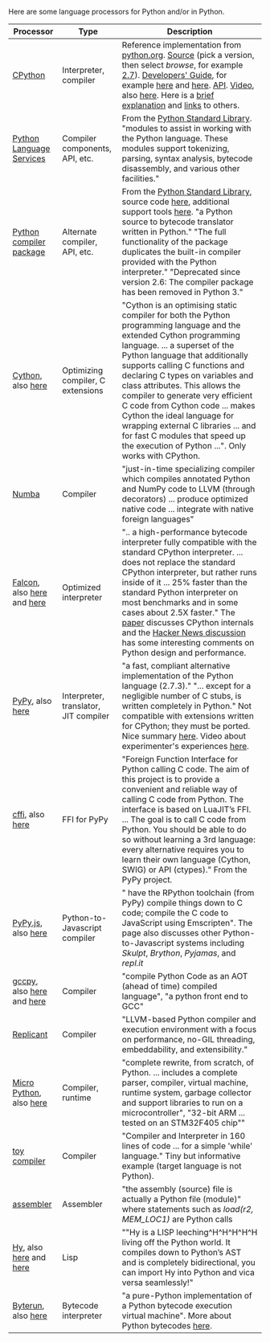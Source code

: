 
Here are some language processors for Python and/or in Python.

| Processor | Type | Description |
| --------- | ---- | ----------- |
| [CPython](http://docs.python.org/devguide/index.html) | Interpreter, compiler | Reference implementation from [python.org](http://www.python.org/).  [Source](http://hg.python.org/cpython/branches) (pick a version, then select *browse*, for example [2.7](http://hg.python.org/cpython/file/c163e5011bd3)).  [Developers' Guide](http://docs.python.org/devguide/index.html), for example [here](http://docs.python.org/devguide/setup.html#directory-structure) and [here](http://docs.python.org/devguide/compiler.html).  [API](http://docs.python.org/2.7/c-api/index.html).  [Video](http://pyvideo.org/video/635/stepping-through-cpython), also [here](http://pyvideo.org/video/1777/all-singing-all-dancing-python-bytecode).  Here is a [brief explanation](http://stackoverflow.com/questions/3299648/python-compilation-interpretation-process?rq=1) and [links](http://stackoverflow.com/questions/5216634/a-good-book-article-about-python-interpreter?lq=1) to others. |
| [Python Language Services](http://docs.python.org/2/library/language.html) | Compiler components, API, etc. | From the [Python Standard Library](http://docs.python.org/2/library/index.html).  "modules to assist in working with the Python language. These modules support tokenizing, parsing, syntax analysis, bytecode disassembly, and various other facilities." |
| [ Python compiler package](http://docs.python.org/2/library/compiler.html) | Alternate compiler, API, etc. | From the [Python Standard Library](http://docs.python.org/2/library/index.html), source code [here](http://hg.python.org/cpython/file/3edf679917ba/Lib/compiler), additional support tools [here](https://github.com/cloudmeter/python/tree/master/Tools/compiler).  "a Python source to bytecode translator written in Python." "The full functionality of the package duplicates the built-in compiler provided with the Python interpreter." "Deprecated since version 2.6: The compiler package has been removed in Python 3." |
| [Cython](http://cython.org/), also [here](https://news.ycombinator.com/item?id=6114334) | Optimizing compiler, C extensions | "Cython is an optimising static compiler for both the Python programming language and the extended Cython programming language. ... a superset of the Python language that additionally supports calling C functions and declaring C types on variables and class attributes. This allows the compiler to generate very efficient C code from Cython code ... makes Cython the ideal language for wrapping external C libraries ... and for fast C modules that speed up the execution of Python ...".  Only works with CPython.  |
|[Numba](http://numba.pydata.org/) | Compiler | "just-in-time specializing compiler which compiles annotated Python and NumPy code to LLVM (through decorators) ... produce optimized native code ... integrate with native foreign languages" |
| [Falcon](http://www.phi-node.com/2013/06/how-fast-can-we-make-interpreted-python.html), also [here](http://arxiv.org/abs/1306.6047) and [here](https://github.com/rjpower/falcon) | Optimized interpreter | ".. a high-performance bytecode interpreter fully compatible with the standard CPython interpreter. ... does not replace the standard CPython interpreter, but rather runs inside of it ... 25% faster than the standard Python interpreter on most benchmarks and in some cases about 2.5X faster."  The [paper](http://arxiv.org/abs/1306.6047) discusses CPython internals and the [Hacker News discussion](https://news.ycombinator.com/item?id=5943258) has some interesting comments on Python design and performance. |
| [PyPy](http://pypy.org/), also [here](http://www.aosabook.org/en/pypy.html)  | Interpreter, translator, JIT compiler | "a fast, compliant alternative implementation of the Python language (2.7.3)." "... except for a negligible number of C stubs, is written completely in Python."  Not compatible with extensions written for CPython; they must be ported. Nice summary [here](https://news.ycombinator.com/item?id=6708867).  Video about experimenter's experiences [here](http://www.youtube.com/watch?v=l_HBRhcgeuQ). |
| [cffi](http://cffi.readthedocs.org/en/latest/index.html), also [here](http://morepypy.blogspot.com/2012/08/cffi-release-03.html) | FFI for PyPy | "Foreign Function Interface for Python calling C code. The aim of this project is to provide a convenient and reliable way of calling C code from Python. The interface is based on LuaJIT’s FFI. ... The goal is to call C code from Python. You should be able to do so without learning a 3rd language: every alternative requires you to learn their own language (Cython, SWIG) or API (ctypes)."  From the PyPy project. |
| [PyPy.js](http://www.rfk.id.au/blog/entry/pypy-js-first-steps/), also [here](https://news.ycombinator.com/item?id=6090041) | Python-to-Javascript compiler | " have the RPython toolchain (from PyPy) compile things down to C code; compile the C code to JavaScript using Emscripten".  The page also discusses other Python-to-Javascript systems including *Skulpt*, *Brython*, *Pyjamas*, and *repl.it* |
| [gccpy](http://gcc.gnu.org/wiki/PythonFrontEnd), also [here](https://github.com/redbrain/gccpy) and [here](http://redbrain.co.uk/compiling-python-with-gccpy/) | Compiler | "compile Python Code as an AOT (ahead of time) compiled language",  "a python front end to GCC" |
| [Replicant](https://github.com/soundspectrum/replicant) | Compiler | "LLVM-based Python compiler and execution environment with a focus on performance, no-GIL threading, embeddability, and extensibility." |
| [Micro Python](http://micropython.org/), also [here](https://github.com/micropython/micropython) | Compiler, runtime | "complete rewrite, from scratch, of Python. ...  includes a complete parser, compiler, virtual machine, runtime system, garbage collector and support libraries to run on a microcontroller", "32-bit ARM ... tested on an STM32F405 chip"" |
| [toy compiler](http://www.jroller.com/languages/entry/python_writing_a_compiler_and) | Compiler | "Compiler and Interpreter in 160 lines of code ... for a simple 'while' language."  Tiny but informative example (target language is not Python). |
| [assembler](http://pythonwise.blogspot.com/2012/06/python-based-assembler.html) | Assembler | "the assembly (source) file is actually a Python file (module)" where statements such as *load(r2, MEM_LOC1)* are Python calls |
| [Hy](http://docs.hylang.org/en/latest/), also [here](https://github.com/hylang/hy) and [here](http://fox.devport.no/?p=82) | Lisp | ""Hy is a LISP leeching^H^H^H^H^H living off the Python world. It compiles down to Python’s AST and is completely bidirectional, you can import Hy into Python and vica versa seamlessly!" |
| [Byterun](https://github.com/nedbat/byterun), also [here](http://nedbatchelder.com/blog/201301/byterun_and_making_cells.html) | Bytecode interpreter | "a pure-Python implementation of a Python bytecode execution virtual machine".  More about Python bytecodes [here](http://nedbatchelder.com/blog/200804/the_structure_of_pyc_files.html). |
